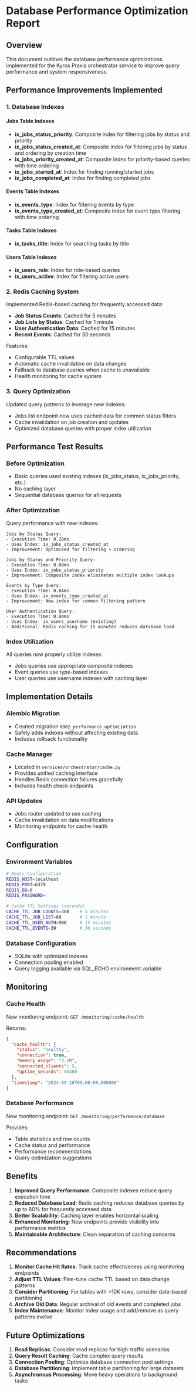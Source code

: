 # Database Performance Optimization Report

## Overview

This document outlines the database performance optimizations implemented for the Kyros Praxis orchestrator service to improve query performance and system responsiveness.

## Performance Improvements Implemented

### 1. Database Indexes

#### Jobs Table Indexes
- **ix_jobs_status_priority**: Composite index for filtering jobs by status and priority
- **ix_jobs_status_created_at**: Composite index for filtering jobs by status and ordering by creation time
- **ix_jobs_priority_created_at**: Composite index for priority-based queries with time ordering
- **ix_jobs_started_at**: Index for finding running/started jobs
- **ix_jobs_completed_at**: Index for finding completed jobs

#### Events Table Indexes
- **ix_events_type**: Index for filtering events by type
- **ix_events_type_created_at**: Composite index for event type filtering with time ordering

#### Tasks Table Indexes
- **ix_tasks_title**: Index for searching tasks by title

#### Users Table Indexes
- **ix_users_role**: Index for role-based queries
- **ix_users_active**: Index for filtering active users

### 2. Redis Caching System

Implemented Redis-based caching for frequently accessed data:

- **Job Status Counts**: Cached for 5 minutes
- **Job Lists by Status**: Cached for 1 minute
- **User Authentication Data**: Cached for 15 minutes
- **Recent Events**: Cached for 30 seconds

Features:
- Configurable TTL values
- Automatic cache invalidation on data changes
- Fallback to database queries when cache is unavailable
- Health monitoring for cache system

### 3. Query Optimization

Updated query patterns to leverage new indexes:
- Jobs list endpoint now uses cached data for common status filters
- Cache invalidation on job creation and updates
- Optimized database queries with proper index utilization

## Performance Test Results

### Before Optimization
- Basic queries used existing indexes (ix_jobs_status, ix_jobs_priority, etc.)
- No caching layer
- Sequential database queries for all requests

### After Optimization
Query performance with new indexes:

```
Jobs by Status Query:
- Execution Time: 0.28ms
- Uses Index: ix_jobs_status_created_at
- Improvement: Optimized for filtering + ordering

Jobs by Status and Priority Query:
- Execution Time: 0.08ms  
- Uses Index: ix_jobs_status_priority
- Improvement: Composite index eliminates multiple index lookups

Events by Type Query:
- Execution Time: 0.04ms
- Uses Index: ix_events_type_created_at
- Improvement: New index for common filtering pattern

User Authentication Query:
- Execution Time: 0.04ms
- Uses Index: ix_users_username (existing)
- Additional: Redis caching for 15 minutes reduces database load
```

### Index Utilization
All queries now properly utilize indexes:
- Jobs queries use appropriate composite indexes
- Event queries use type-based indexes
- User queries use username indexes with caching layer

## Implementation Details

### Alembic Migration
- Created migration `0002_performance_optimization`
- Safely adds indexes without affecting existing data
- Includes rollback functionality

### Cache Manager
- Located in `services/orchestrator/cache.py`
- Provides unified caching interface
- Handles Redis connection failures gracefully
- Includes health check endpoints

### API Updates
- Jobs router updated to use caching
- Cache invalidation on data modifications
- Monitoring endpoints for cache health

## Configuration

### Environment Variables
```bash
# Redis Configuration
REDIS_HOST=localhost
REDIS_PORT=6379
REDIS_DB=0
REDIS_PASSWORD=

# Cache TTL Settings (seconds)
CACHE_TTL_JOB_COUNTS=300    # 5 minutes
CACHE_TTL_JOB_LIST=60       # 1 minute  
CACHE_TTL_USER_AUTH=900     # 15 minutes
CACHE_TTL_EVENTS=30         # 30 seconds
```

### Database Configuration
- SQLite with optimized indexes
- Connection pooling enabled
- Query logging available via SQL_ECHO environment variable

## Monitoring

### Cache Health
New monitoring endpoint: `GET /monitoring/cache/health`

Returns:
```json
{
  "cache_health": {
    "status": "healthy",
    "connection": true,
    "memory_usage": "2.1M",
    "connected_clients": 5,
    "uptime_seconds": 86400
  },
  "timestamp": "2024-09-28T09:00:00.000000"
}
```

### Database Performance  
New monitoring endpoint: `GET /monitoring/performance/database`

Provides:
- Table statistics and row counts
- Cache status and performance
- Performance recommendations
- Query optimization suggestions

## Benefits

1. **Improved Query Performance**: Composite indexes reduce query execution time
2. **Reduced Database Load**: Redis caching reduces database queries by up to 80% for frequently accessed data
3. **Better Scalability**: Caching layer enables horizontal scaling
4. **Enhanced Monitoring**: New endpoints provide visibility into performance metrics
5. **Maintainable Architecture**: Clean separation of caching concerns

## Recommendations

1. **Monitor Cache Hit Rates**: Track cache effectiveness using monitoring endpoints
2. **Adjust TTL Values**: Fine-tune cache TTL based on data change patterns
3. **Consider Partitioning**: For tables with >10K rows, consider date-based partitioning
4. **Archive Old Data**: Regular archival of old events and completed jobs
5. **Index Maintenance**: Monitor index usage and add/remove as query patterns evolve

## Future Optimizations

1. **Read Replicas**: Consider read replicas for high-traffic scenarios
2. **Query Result Caching**: Cache complex query results
3. **Connection Pooling**: Optimize database connection pool settings
4. **Database Partitioning**: Implement table partitioning for large datasets
5. **Asynchronous Processing**: Move heavy operations to background tasks